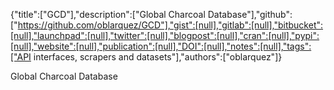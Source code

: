 {"title":["GCD"],"description":["Global Charcoal Database"],"github":["https://github.com/oblarquez/GCD"],"gist":[null],"gitlab":[null],"bitbucket":[null],"launchpad":[null],"twitter":[null],"blogpost":[null],"cran":[null],"pypi":[null],"website":[null],"publication":[null],"DOI":[null],"notes":[null],"tags":["API interfaces, scrapers and datasets"],"authors":["oblarquez"]}

Global Charcoal Database